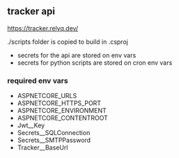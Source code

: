 ## tracker api

https://tracker.relyq.dev/

./scripts folder is copied to build in .csproj

- secrets for the api are stored on env vars
- secrets for python scripts are stored on cron env vars

### required env vars

- ASPNETCORE_URLS
- ASPNETCORE_HTTPS_PORT
- ASPNETCORE_ENVIRONMENT
- ASPNETCORE_CONTENTROOT
- Jwt\_\_Key
- Secrets\_\_SQLConnection
- Secrets\_\_SMTPPassword
- Tracker\_\_BaseUrl
